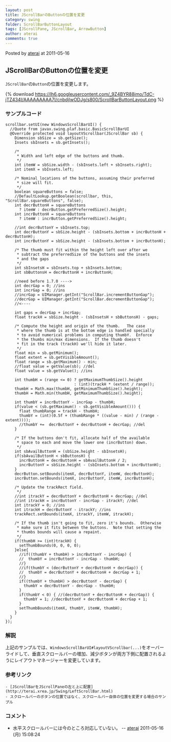 ```yaml
---
layout: post
title: JScrollBarのButtonの位置を変更
category: swing
folder: ScrollBarButtonLayout
tags: [JScrollPane, JScrollBar, ArrowButton]
author: aterai
comments: true
---
```


Posted by [aterai](http://terai.xrea.jp/aterai.html) at 2011-05-16

## JScrollBarのButtonの位置を変更
`JScrollBar`の`Button`の位置を変更します。


{% download https://lh6.googleusercontent.com/_9Z4BYR88imo/TdC-jTZ434I/AAAAAAAAA7I/cnbdjlwODJg/s800/ScrollBarButtonLayout.png %}

### サンプルコード
<pre class="prettyprint"><code>scrollbar.setUI(new WindowsScrollBarUI() {
  //Quote from javax.swing.plaf.basic.BasicScrollBarUI
  @Override protected void layoutVScrollbar(JScrollBar sb) {
    Dimension sbSize = sb.getSize();
    Insets sbInsets = sb.getInsets();

    /*
     * Width and left edge of the buttons and thumb.
     */
    int itemW = sbSize.width - (sbInsets.left + sbInsets.right);
    int itemX = sbInsets.left;

    /* Nominal locations of the buttons, assuming their preferred
     * size will fit.
     */
    boolean squareButtons = false;
    //DefaultLookup.getBoolean(scrollbar, this, "ScrollBar.squareButtons", false);
    int decrButtonH = squareButtons
      ? itemW : decrButton.getPreferredSize().height;
    int incrButtonH = squareButtons
      ? itemW : incrButton.getPreferredSize().height;

    //int decrButtonY = sbInsets.top;
    int decrButtonY = sbSize.height - (sbInsets.bottom + incrButtonH + decrButtonH);
    int incrButtonY = sbSize.height - (sbInsets.bottom + incrButtonH);

    /* The thumb must fit within the height left over after we
     * subtract the preferredSize of the buttons and the insets
     * and the gaps
     */
    int sbInsetsH = sbInsets.top + sbInsets.bottom;
    int sbButtonsH = decrButtonH + incrButtonH;

    //need before 1.7.0 ----&gt;
    int decrGap = 0; //ins
    int incrGap = 0; //ins
    //incrGap = UIManager.getInt("ScrollBar.incrementButtonGap");
    //decrGap = UIManager.getInt("ScrollBar.decrementButtonGap");
    //&lt;----

    int gaps = decrGap + incrGap;
    float trackH = sbSize.height - (sbInsetsH + sbButtonsH) - gaps;

    /* Compute the height and origin of the thumb.   The case
     * where the thumb is at the bottom edge is handled specially
     * to avoid numerical problems in computing thumbY.  Enforce
     * the thumbs min/max dimensions.  If the thumb doesn't
     * fit in the track (trackH) we'll hide it later.
     */
    float min = sb.getMinimum();
    float extent = sb.getVisibleAmount();
    float range = sb.getMaximum() - min;
    //float value = getValue(sb); //del
    float value = sb.getValue(); //ins

    int thumbH = (range &lt;= 0) ? getMaximumThumbSize().height
                              : (int)(trackH * (extent / range));
    thumbH = Math.max(thumbH, getMinimumThumbSize().height);
    thumbH = Math.min(thumbH, getMaximumThumbSize().height);

    int thumbY = incrButtonY - incrGap - thumbH;
    if(value &lt; (sb.getMaximum() - sb.getVisibleAmount())) {
      float thumbRange = trackH - thumbH;
      thumbY = (int)(0.5f + (thumbRange * ((value - min) / (range - extent))));
      //thumbY +=  decrButtonY + decrButtonH + decrGap; //del
    }

    /* If the buttons don't fit, allocate half of the available
     * space to each and move the lower one (incrButton) down.
     */
    int sbAvailButtonH = (sbSize.height - sbInsetsH);
    if(sbAvailButtonH &lt; sbButtonsH) {
      incrButtonH = decrButtonH = sbAvailButtonH / 2;
      incrButtonY = sbSize.height - (sbInsets.bottom + incrButtonH);
    }
    decrButton.setBounds(itemX, decrButtonY, itemW, decrButtonH);
    incrButton.setBounds(itemX, incrButtonY, itemW, incrButtonH);

    /* Update the trackRect field.
     */
    //int itrackY = decrButtonY + decrButtonH + decrGap; //del
    //int itrackH = incrButtonY - incrGap - itrackY; //del
    int itrackY = 0; //ins
    int itrackH = decrButtonY - itrackY; //ins
    trackRect.setBounds(itemX, itrackY, itemW, itrackH);

    /* If the thumb isn't going to fit, zero it's bounds.  Otherwise
     * make sure it fits between the buttons.  Note that setting the
     * thumbs bounds will cause a repaint.
     */
    if(thumbH &gt;= (int)trackH) {
      setThumbBounds(0, 0, 0, 0);
    }else{
      //if((thumbY + thumbH) &gt; incrButtonY - incrGap) {
      //  thumbY = incrButtonY - incrGap - thumbH;
      //}
      //if(thumbY &lt; (decrButtonY + decrButtonH + decrGap)) {
      //  thumbY = decrButtonY + decrButtonH + decrGap + 1;
      //}
      if((thumbY + thumbH) &gt; decrButtonY - decrGap) {
        thumbY = decrButtonY - decrGap - thumbH;
      }
      if(thumbY &lt; 0) { //(decrButtonY + decrButtonH + decrGap)) {
        thumbY = 1; //decrButtonY + decrButtonH + decrGap + 1;
      }
      setThumbBounds(itemX, thumbY, itemW, thumbH);
    }
  }
});
</code></pre>

### 解説
上記のサンプルでは、`WindowsScrollBarUI#layoutVScrollbar(...)`をオーバーライドして、垂直スクロールバーの増加、減少ボタンが両方下側に配置されるようにレイアウトマネージャーを変更しています。

### 参考リンク
    - [JScrollBarをJScrollPaneの左と上に配置](http://terai.xrea.jp/Swing/LeftScrollBar.html)
    - スクロールバーのボタンの位置ではなく、スクロールバー自体の位置を変更する場合のサンプル

<!-- dummy comment line for breaking list -->

### コメント
- 水平スクロールバーには今のところ対応していない。 -- [aterai](http://terai.xrea.jp/aterai.html) 2011-05-16 (月) 15:08:24

<!-- dummy comment line for breaking list -->

